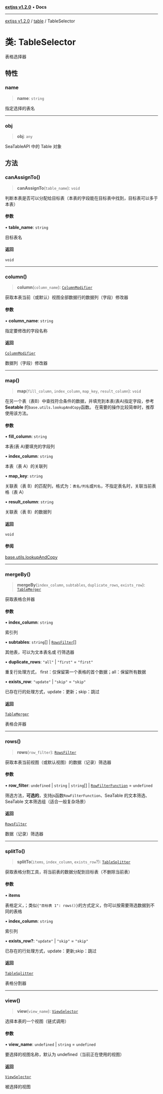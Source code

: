 [**extjss v1.2.0**](../../README.md) • **Docs**

***

[extjss v1.2.0](../../modules.md) / [table](../README.md) / TableSelector

# 类: TableSelector

表格选择器

## 特性

### name

> **name**: `string`

指定选择的表名

***

### obj

> **obj**: `any`

SeaTableAPI 中的 Table 对象

## 方法

### canAssignTo()

> **canAssignTo**(`table_name`): `void`

判断本表是否可以分配给目标表（本表的字段能在目标表中找到，目标表可以多于本表）

#### 参数

• **table\_name**: `string`

目标表名

#### 返回

`void`

***

### column()

> **column**(`column_name`): [`ColumnModifier`](../../column/classes/ColumnModifier.md)

获取本表当前（或默认）视图全部数据行的数据列（字段）修改器

#### 参数

• **column\_name**: `string`

指定要修改的字段名称

#### 返回

[`ColumnModifier`](../../column/classes/ColumnModifier.md)

数据列（字段）修改器

***

### map()

> **map**(`fill_column`, `index_column`, `map_key`, `result_column`): `void`

在另一个表（表B）中查找符合条件的数据，并填充到本表(表A)指定字段，参考 **Seatable** 的`base.utils.lookupAndCopy`函数。
在需要的操作比较简单时，推荐使用该方法。

#### 参数

• **fill\_column**: `string`

本表(表 A)要填充的字段列

• **index\_column**: `string`

本表（表 A）的关联列

• **map\_key**: `string`

关联表（表 B）的匹配列，格式为：`表名/列名`或`列名`，不指定表名时，关联当前表格（表 A）

• **result\_column**: `string`

关联表（表 B）的数据列

#### 返回

`void`

#### 参阅

[base.utils.lookupAndCopy](https://seatable.github.io/seatable-scripts-cn/javascript/utils/#lookupandcopy)

***

### mergeBy()

> **mergeBy**(`index_column`, `subtables`, `duplicate_rows`, `exists_row`): [`TableMerger`](../../merge/classes/TableMerger.md)

获取表格合并器

#### 参数

• **index\_column**: `string`

索引列

• **subtables**: `string`[] \| [`RowsFilter`](../../rows/classes/RowsFilter.md)[]

其他表，可以为文本表名或 行筛选器

• **duplicate\_rows**: `"all"` \| `"first"` = `"first"`

重复行处理方式， first：仅保留第一个表格的首个数据；all：保留所有数据

• **exists\_row**: `"update"` \| `"skip"` = `"skip"`

已存在行的处理方式，update：更新；skip：跳过

#### 返回

[`TableMerger`](../../merge/classes/TableMerger.md)

表格合并器

***

### rows()

> **rows**(`row_filter`): [`RowsFilter`](../../rows/classes/RowsFilter.md)

获取本表当前视图（或默认视图）的数据（记录）筛选器

#### 参数

• **row\_filter**: `undefined` \| `string` \| `string`[] \| [`RowFilterFunction`](../../types/namespaces/Types/type-aliases/RowFilterFunction.md) = `undefined`

筛选方法，**可选的**，支持js函数`RowFilterFunction`、SeaTable 的文本筛选、SeaTable 文本筛选组（适合一般复杂场景）

#### 返回

[`RowsFilter`](../../rows/classes/RowsFilter.md)

数据（记录）筛选器

***

### splitTo()

> **splitTo**(`items`, `index_column`, `exists_row`?): [`TableSplitter`](../../split/classes/TableSplitter.md)

获取表格分割工具，将当前表的数据分配到目标表（不删除当前表）

#### 参数

• **items**

表格定义，；类似`{"目标表 1": rows()}`的方式定义，你可以按需要筛选数据到不同的表格

• **index\_column**: `string`

索引列

• **exists\_row?**: `"update"` \| `"skip"` = `"skip"`

已存在的行处理方式，update：更新;skip：跳过

#### 返回

[`TableSplitter`](../../split/classes/TableSplitter.md)

表格分割器

***

### view()

> **view**(`view_name`): [`ViewSelector`](../../view/classes/ViewSelector.md)

选择本表的一个视图（链式调用）

#### 参数

• **view\_name**: `undefined` \| `string` = `undefined`

要选择的视图名称，默认为 undefined（当前正在使用的视图）

#### 返回

[`ViewSelector`](../../view/classes/ViewSelector.md)

被选择的视图
